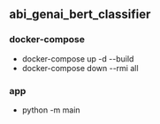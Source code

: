 ## __abi_genai_bert_classifier__

### __docker-compose__

- docker-compose up -d --build
- docker-compose down --rmi all

### __app__

- python -m main



